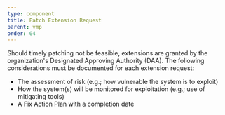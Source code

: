 ```yaml
---
type: component
title: Patch Extension Request
parent: vmp
order: 04
---
```

Should timely patching not be feasible, extensions are granted by the
organization's Designated Approving Authority (DAA). The following
considerations must be documented for each extension request:

- The assessment of risk (e.g.; how vulnerable the system is to exploit)
- How the system(s) will be monitored for exploitation (e.g.; use of mitigating tools)
- A Fix Action Plan with a completion date
